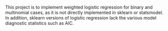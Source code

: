 This project is to implement weighted logistic regression for binary and multinomial cases, as it is not directly implemented in sklearn or statsmodel. In addition, sklearn versions of logistic regression lack the various model diagnostic statistics such as AIC.  
